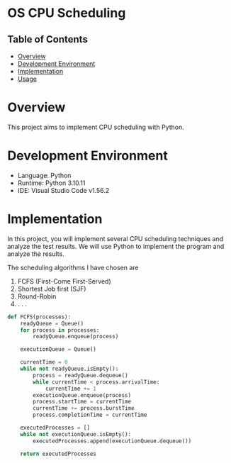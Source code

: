 # OS CPU Scheduling

## Table of Contents

- [Overview](#overview)
- [Development Environment](#development-environment)
- [Implementation](#implementation)
- [Usage](#usage)

# Overview

This project aims to implement CPU scheduling with Python.

# Development Environment

- Language: Python 
- Runtime: Python 3.10.11
- IDE: Visual Studio Code v1.56.2

# Implementation

In this project, you will implement several CPU scheduling techniques and analyze the test results. We will use Python to implement the program and analyze the results.

The scheduling algorithms I have chosen are

1. FCFS (First-Come First-Served)
2. Shortest Job first (SJF)
3. Round-Robin
4. . . .

```python
def FCFS(processes):
    readyQueue = Queue()
    for process in processes:
        readyQueue.enqueue(process)

    executionQueue = Queue()

    currentTime = 0
    while not readyQueue.isEmpty():
        process = readyQueue.dequeue()
        while currentTime < process.arrivalTime:
            currentTime += 1
        executionQueue.enqueue(process)
        process.startTime = currentTime
        currentTime += process.burstTime
        process.completionTime = currentTime

    executedProcesses = []
    while not executionQueue.isEmpty():
        executedProcesses.append(executionQueue.dequeue())

    return executedProcesses
``` 

